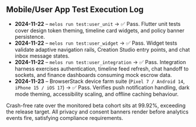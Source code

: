 ## Mobile/User App Test Execution Log

- **2024-11-22** – `melos run test:user_unit` → ✅ Pass. Flutter unit tests cover design token theming, timeline card widgets, and policy banner persistence.
- **2024-11-22** – `melos run test:user_widget` → ✅ Pass. Widget tests validate adaptive navigation rails, Creation Studio entry points, and chat inbox message states.
- **2024-11-22** – `melos run test:user_integration` → ✅ Pass. Integration harness exercises authentication, timeline feed refresh, chat handoff to sockets, and finance dashboards consuming mock escrow data.
- **2024-11-23** – BrowserStack device farm suite (`Pixel 7 / Android 14`, `iPhone 15 / iOS 17`) → ✅ Pass. Verifies push notification handling, dark mode theming, accessibility scaling, and offline caching behaviour.

Crash-free rate over the monitored beta cohort sits at 99.92%, exceeding the release target. All privacy and consent banners render before analytics events fire, satisfying compliance requirements.
